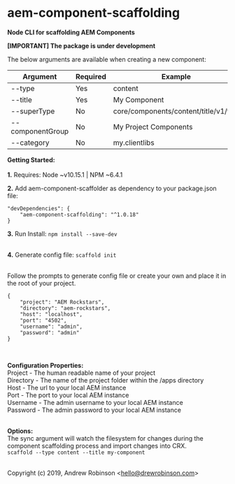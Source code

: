 # aem-component-scaffolding

**Node CLI for scaffolding AEM Components**

**[IMPORTANT] The package is under development**


The below arguments are available when creating a new component:

| **Argument** | **Required** | **Example** |
|---|---|---|
| --type | Yes | content |
| --title | Yes | My Component |
| --superType | No | core/components/content/title/v1/title |
| --componentGroup | No | My Project Components |
| --category | No | my.clientlibs |


**Getting Started:**
<br/><br/>
**1.**  Requires:   Node ~v10.15.1 | NPM ~6.4.1


**2.**  Add aem-component-scaffolder as dependency to your package.json file:
```
"devDependencies": {
    "aem-component-scaffolding": "^1.0.18"
}
  ```

**3.**  Run Install:
```npm install --save-dev```<br/><br/>


**4.**  Generate config file:
```scaffold init```<br/><br/>


Follow the prompts  to generate config file or create your own and place it in the root of your project.<br/>
```
{
	"project": "AEM Rockstars",
	"directory": "aem-rockstars",
	"host": "localhost",
	"port": "4502",
	"username": "admin",
	"password": "admin"
}
```
<br/>


**Configuration Properties:**<br/>
Project - The human readable name of your project<br/>
Directory - The name of the project folder within the /apps directory<br/>
Host - The url to your local AEM instance<br/>
Port - The port to your local AEM instance<br/>
Username - The admin username to your local AEM instance<br/>
Password - The admin password to your local AEM instance
<br/><br/>


**Options:**
<br/>
The sync argument will watch the filesystem for changes during the component scaffolding process and import changes into CRX.<br/>
```scaffold --type content --title my-component ```
<br/><br/>

Copyright (c) 2019, Andrew Robinson &lt;hello@drewrobinson.com&gt;<br/>
